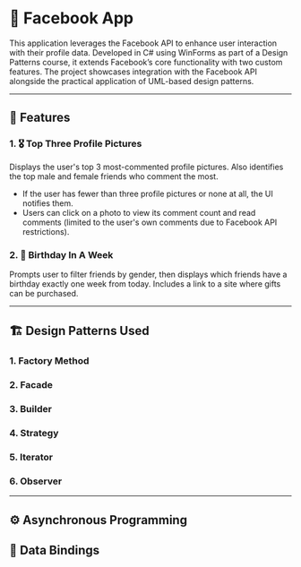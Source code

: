 # 📘 Facebook App

This application leverages the Facebook API to enhance user interaction with their profile data.
Developed in C# using WinForms as part of a Design Patterns course, it extends Facebook’s core functionality with two custom features. 
The project showcases integration with the Facebook API alongside the practical application of UML-based design patterns.

---

## 🚀 Features

### 1. 🎖 Top Three Profile Pictures
  Displays the user's top 3 most-commented profile pictures. Also identifies the top male and female friends who comment the most.
  - If the user has fewer than three profile pictures or none at all, the UI notifies them.
  - Users can click on a photo to view its comment count and read comments (limited to the user's own comments due to Facebook API restrictions).

### 2. 🎂 Birthday In A Week
  Prompts user to filter friends by gender, then displays which friends have a birthday exactly one week from today.
  Includes a link to a site where gifts can be purchased.

---

## 🏗️ Design Patterns Used

### 1. Factory Method

### 2. Facade

### 3. Builder

### 4. Strategy

### 5. Iterator

### 6. Observer

---

## ⚙️ Asynchronous Programming

## 🔗 Data Bindings
